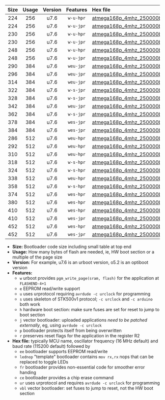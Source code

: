 |Size|Usage|Version|Features|Hex file|
|:-:|:-:|:-:|:-:|:--|
|224|256|u7.6|`w-u-hpr`|[atmega168p_4mhz_250000bps_ur.hex](https://raw.githubusercontent.com/stefanrueger/urboot/main/bootloaders/atmega168p/fcpu_4mhz/250000_bps/atmega168p_4mhz_250000bps_ur.hex)|
|224|256|u7.6|`w-u-jpr`|[atmega168p_4mhz_250000bps_ur_vbl.hex](https://raw.githubusercontent.com/stefanrueger/urboot/main/bootloaders/atmega168p/fcpu_4mhz/250000_bps/atmega168p_4mhz_250000bps_ur_vbl.hex)|
|230|256|u7.6|`w-u-hpr`|[atmega168p_4mhz_250000bps_lednop_ur.hex](https://raw.githubusercontent.com/stefanrueger/urboot/main/bootloaders/atmega168p/fcpu_4mhz/250000_bps/atmega168p_4mhz_250000bps_lednop_ur.hex)|
|230|256|u7.6|`w-u-jpr`|[atmega168p_4mhz_250000bps_lednop_ur_vbl.hex](https://raw.githubusercontent.com/stefanrueger/urboot/main/bootloaders/atmega168p/fcpu_4mhz/250000_bps/atmega168p_4mhz_250000bps_lednop_ur_vbl.hex)|
|248|256|u7.6|`w-u-hpr`|[atmega168p_4mhz_250000bps_lednop_fr_ur.hex](https://raw.githubusercontent.com/stefanrueger/urboot/main/bootloaders/atmega168p/fcpu_4mhz/250000_bps/atmega168p_4mhz_250000bps_lednop_fr_ur.hex)|
|248|256|u7.6|`w-u-jpr`|[atmega168p_4mhz_250000bps_lednop_fr_ur_vbl.hex](https://raw.githubusercontent.com/stefanrueger/urboot/main/bootloaders/atmega168p/fcpu_4mhz/250000_bps/atmega168p_4mhz_250000bps_lednop_fr_ur_vbl.hex)|
|290|384|u7.6|`weu-jpr`|[atmega168p_4mhz_250000bps_ee_ur_vbl.hex](https://raw.githubusercontent.com/stefanrueger/urboot/main/bootloaders/atmega168p/fcpu_4mhz/250000_bps/atmega168p_4mhz_250000bps_ee_ur_vbl.hex)|
|296|384|u7.6|`weu-jpr`|[atmega168p_4mhz_250000bps_ee_lednop_ur_vbl.hex](https://raw.githubusercontent.com/stefanrueger/urboot/main/bootloaders/atmega168p/fcpu_4mhz/250000_bps/atmega168p_4mhz_250000bps_ee_lednop_ur_vbl.hex)|
|314|384|u7.6|`weu-jpr`|[atmega168p_4mhz_250000bps_ee_lednop_fr_ur_vbl.hex](https://raw.githubusercontent.com/stefanrueger/urboot/main/bootloaders/atmega168p/fcpu_4mhz/250000_bps/atmega168p_4mhz_250000bps_ee_lednop_fr_ur_vbl.hex)|
|322|384|u7.6|`w-s-jpr`|[atmega168p_4mhz_250000bps_vbl.hex](https://raw.githubusercontent.com/stefanrueger/urboot/main/bootloaders/atmega168p/fcpu_4mhz/250000_bps/atmega168p_4mhz_250000bps_vbl.hex)|
|328|384|u7.6|`w-s-jpr`|[atmega168p_4mhz_250000bps_lednop_vbl.hex](https://raw.githubusercontent.com/stefanrueger/urboot/main/bootloaders/atmega168p/fcpu_4mhz/250000_bps/atmega168p_4mhz_250000bps_lednop_vbl.hex)|
|342|384|u7.6|`weu-jpr`|[atmega168p_4mhz_250000bps_ee_lednop_fr_ce_ur_vbl.hex](https://raw.githubusercontent.com/stefanrueger/urboot/main/bootloaders/atmega168p/fcpu_4mhz/250000_bps/atmega168p_4mhz_250000bps_ee_lednop_fr_ce_ur_vbl.hex)|
|362|384|u7.6|`w-s-jpr`|[atmega168p_4mhz_250000bps_lednop_fr_vbl.hex](https://raw.githubusercontent.com/stefanrueger/urboot/main/bootloaders/atmega168p/fcpu_4mhz/250000_bps/atmega168p_4mhz_250000bps_lednop_fr_vbl.hex)|
|378|384|u7.6|`wes-jpr`|[atmega168p_4mhz_250000bps_ee_vbl.hex](https://raw.githubusercontent.com/stefanrueger/urboot/main/bootloaders/atmega168p/fcpu_4mhz/250000_bps/atmega168p_4mhz_250000bps_ee_vbl.hex)|
|384|384|u7.6|`wes-jpr`|[atmega168p_4mhz_250000bps_ee_lednop_vbl.hex](https://raw.githubusercontent.com/stefanrueger/urboot/main/bootloaders/atmega168p/fcpu_4mhz/250000_bps/atmega168p_4mhz_250000bps_ee_lednop_vbl.hex)|
|286|512|u7.6|`weu-hpr`|[atmega168p_4mhz_250000bps_ee_ur.hex](https://raw.githubusercontent.com/stefanrueger/urboot/main/bootloaders/atmega168p/fcpu_4mhz/250000_bps/atmega168p_4mhz_250000bps_ee_ur.hex)|
|292|512|u7.6|`weu-hpr`|[atmega168p_4mhz_250000bps_ee_lednop_ur.hex](https://raw.githubusercontent.com/stefanrueger/urboot/main/bootloaders/atmega168p/fcpu_4mhz/250000_bps/atmega168p_4mhz_250000bps_ee_lednop_ur.hex)|
|310|512|u7.6|`weu-hpr`|[atmega168p_4mhz_250000bps_ee_lednop_fr_ur.hex](https://raw.githubusercontent.com/stefanrueger/urboot/main/bootloaders/atmega168p/fcpu_4mhz/250000_bps/atmega168p_4mhz_250000bps_ee_lednop_fr_ur.hex)|
|318|512|u7.6|`w-s-hpr`|[atmega168p_4mhz_250000bps.hex](https://raw.githubusercontent.com/stefanrueger/urboot/main/bootloaders/atmega168p/fcpu_4mhz/250000_bps/atmega168p_4mhz_250000bps.hex)|
|324|512|u7.6|`w-s-hpr`|[atmega168p_4mhz_250000bps_lednop.hex](https://raw.githubusercontent.com/stefanrueger/urboot/main/bootloaders/atmega168p/fcpu_4mhz/250000_bps/atmega168p_4mhz_250000bps_lednop.hex)|
|338|512|u7.6|`weu-hpr`|[atmega168p_4mhz_250000bps_ee_lednop_fr_ce_ur.hex](https://raw.githubusercontent.com/stefanrueger/urboot/main/bootloaders/atmega168p/fcpu_4mhz/250000_bps/atmega168p_4mhz_250000bps_ee_lednop_fr_ce_ur.hex)|
|358|512|u7.6|`w-s-hpr`|[atmega168p_4mhz_250000bps_lednop_fr.hex](https://raw.githubusercontent.com/stefanrueger/urboot/main/bootloaders/atmega168p/fcpu_4mhz/250000_bps/atmega168p_4mhz_250000bps_lednop_fr.hex)|
|374|512|u7.6|`wes-hpr`|[atmega168p_4mhz_250000bps_ee.hex](https://raw.githubusercontent.com/stefanrueger/urboot/main/bootloaders/atmega168p/fcpu_4mhz/250000_bps/atmega168p_4mhz_250000bps_ee.hex)|
|380|512|u7.6|`wes-hpr`|[atmega168p_4mhz_250000bps_ee_lednop.hex](https://raw.githubusercontent.com/stefanrueger/urboot/main/bootloaders/atmega168p/fcpu_4mhz/250000_bps/atmega168p_4mhz_250000bps_ee_lednop.hex)|
|410|512|u7.6|`wes-hpr`|[atmega168p_4mhz_250000bps_ee_lednop_fr.hex](https://raw.githubusercontent.com/stefanrueger/urboot/main/bootloaders/atmega168p/fcpu_4mhz/250000_bps/atmega168p_4mhz_250000bps_ee_lednop_fr.hex)|
|410|512|u7.6|`wes-jpr`|[atmega168p_4mhz_250000bps_ee_lednop_fr_vbl.hex](https://raw.githubusercontent.com/stefanrueger/urboot/main/bootloaders/atmega168p/fcpu_4mhz/250000_bps/atmega168p_4mhz_250000bps_ee_lednop_fr_vbl.hex)|
|452|512|u7.6|`wes-hpr`|[atmega168p_4mhz_250000bps_ee_lednop_fr_ce.hex](https://raw.githubusercontent.com/stefanrueger/urboot/main/bootloaders/atmega168p/fcpu_4mhz/250000_bps/atmega168p_4mhz_250000bps_ee_lednop_fr_ce.hex)|
|452|512|u7.6|`wes-jpr`|[atmega168p_4mhz_250000bps_ee_lednop_fr_ce_vbl.hex](https://raw.githubusercontent.com/stefanrueger/urboot/main/bootloaders/atmega168p/fcpu_4mhz/250000_bps/atmega168p_4mhz_250000bps_ee_lednop_fr_ce_vbl.hex)|

- **Size:** Bootloader code size including small table at top end
- **Usage:** How many bytes of flash are needed, ie, HW boot section or a multiple of the page size
- **Version:** For example, u7.6 is an urboot version, o5.2 is an optiboot version
- **Features:**
  + `w` urboot provides `pgm_write_page(sram, flash)` for the application at `FLASHEND-4+1`
  + `e` EEPROM read/write support
  + `u` uses urprotocol requiring `avrdude -c urclock` for programming
  + `s` uses skeleton of STK500v1 protocol; `-c urclock` and `-c arduino` both work
  + `h` hardware boot section: make sure fuses are set for reset to jump to boot section
  + `j` vector bootloader: uploaded applications *need to be patched externally*, eg, using `avrdude -c urclock`
  + `p` bootloader protects itself from being overwritten
  + `r` preserves reset flags for the application in the register R2
- **Hex file:** typically MCU name, oscillator frequency (16 MHz default) and baud rate (115200 default) followed by
  + `ee` bootloader supports EEPROM read/write
  + `lednop` "template" bootloader contains `mov rx,rx` nops that can be replaced to toggle LEDs
  + `fr` bootloader provides non-essential code for smoother error handing
  + `ce` bootloader provides a chip erase command
  + `ur` uses urprotocol and requires `avrdude -c urclock` for programming
  + `vbl` vector bootloader: set fuses to jump to reset, not the HW boot section
